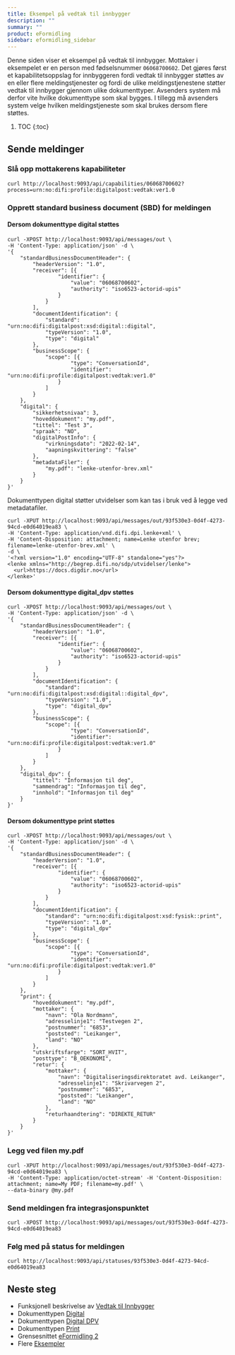 ```yaml
---
title: Eksempel på vedtak til innbygger
description: ""
summary: ""
product: eFormidling
sidebar: eformidling_sidebar
---
```


Denne siden viser et eksempel på vedtak til innbygger. Mottaker i eksempelet er en person med fødselsnummer
`06068700602`. Det gjøres først et kapabilitetsoppslag for innbyggeren fordi vedtak til innbygger støttes av en
eller flere meldingstjenester og fordi de ulike meldingstjenestene støtter vedtak til innbygger gjennom ulike
dokumenttyper. Avsenders system må derfor vite hvilke dokumenttype som skal bygges. I tillegg må avsenders system velge
hvilken meldingstjeneste som skal brukes dersom flere støttes.

1. TOC
{:toc}

## Sende meldinger

### Slå opp mottakerens kapabiliteter
```
curl http://localhost:9093/api/capabilities/06068700602?process=urn:no:difi:profile:digitalpost:vedtak:ver1.0
```

### Opprett standard business document (SBD) for meldingen

#### Dersom dokumenttype digital støttes

```
curl -XPOST http://localhost:9093/api/messages/out \
-H 'Content-Type: application/json' -d \
'{
    "standardBusinessDocumentHeader": {
        "headerVersion": "1.0",
        "receiver": [{
                "identifier": {
                    "value": "06068700602",
                    "authority": "iso6523-actorid-upis"
                }
            }
        ],
        "documentIdentification": {
            "standard": "urn:no:difi:digitalpost:xsd:digital::digital",
            "typeVersion": "1.0",
            "type": "digital"
        },
        "businessScope": {
            "scope": [{
                    "type": "ConversationId",
                    "identifier": "urn:no:difi:profile:digitalpost:vedtak:ver1.0"
                }
            ]
        }
    },
    "digital": {
        "sikkerhetsnivaa": 3,
        "hoveddokument": "my.pdf",
        "tittel": "Test 3",
        "spraak": "NO",
        "digitalPostInfo": {
            "virkningsdato": "2022-02-14",
            "aapningskvittering": "false"
        },
        "metadataFiler": {
            "my.pdf": "lenke-utenfor-brev.xml"
        }
    }
}'
```

Dokumenttypen digital støtter utvidelser som kan tas i bruk ved å legge ved metadatafiler.

```
curl -XPUT http://localhost:9093/api/messages/out/93f530e3-0d4f-4273-94cd-e0d64019ea83 \
-H 'Content-Type: application/vnd.difi.dpi.lenke+xml' \
-H 'Content-Disposition: attachment; name=Lenke utenfor brev; filename=lenke-utenfor-brev.xml' \
-d \
'<?xml version="1.0" encoding="UTF-8" standalone="yes"?>
<lenke xmlns="http://begrep.difi.no/sdp/utvidelser/lenke">
  <url>https://docs.digdir.no</url>
</lenke>'
```

#### Dersom dokumenttype digital_dpv støttes

```
curl -XPOST http://localhost:9093/api/messages/out \
-H 'Content-Type: application/json' -d \
'{
    "standardBusinessDocumentHeader": {
        "headerVersion": "1.0",
        "receiver": [{
                "identifier": {
                    "value": "06068700602",
                    "authority": "iso6523-actorid-upis"
                }
            }
        ],
        "documentIdentification": {
            "standard": "urn:no:difi:digitalpost:xsd:digital::digital_dpv",
            "typeVersion": "1.0",
            "type": "digital_dpv"
        },
        "businessScope": {
            "scope": [{
                    "type": "ConversationId",
                    "identifier": "urn:no:difi:profile:digitalpost:vedtak:ver1.0"
                }
            ]
        }
    },
    "digital_dpv": {
        "tittel": "Informasjon til deg",
        "sammendrag": "Informasjon til deg",
        "innhold": "Informasjon til deg"
    }
}'
```

#### Dersom dokumenttype print støttes

```
curl -XPOST http://localhost:9093/api/messages/out \
-H 'Content-Type: application/json' -d \
'{
    "standardBusinessDocumentHeader": {
        "headerVersion": "1.0",
        "receiver": [{
                "identifier": {
                    "value": "06068700602",
                    "authority": "iso6523-actorid-upis"
                }
            }
        ],
        "documentIdentification": {
            "standard": "urn:no:difi:digitalpost:xsd:fysisk::print",
            "typeVersion": "1.0",
            "type": "digital_dpv"
        },
        "businessScope": {
            "scope": [{
                    "type": "ConversationId",
                    "identifier": "urn:no:difi:profile:digitalpost:vedtak:ver1.0"
                }
            ]
        }
    },
    "print": {
        "hoveddokument": "my.pdf",
        "mottaker": {
            "navn": "Ola Nordmann",
            "adresselinje1": "Testvegen 2",
            "postnummer": "6853",
            "poststed": "Leikanger",
            "land": "NO"
        },
        "utskriftsfarge": "SORT_HVIT",
        "posttype": "B_OEKONOMI",
        "retur": {
            "mottaker": {
                "navn": "Digitaliseringsdirektoratet avd. Leikanger",
                "adresselinje1": "Skrivarvegen 2",
                "postnummer": "6853",
                "poststed": "Leikanger",
                "land": "NO"
            },
            "returhaandtering": "DIREKTE_RETUR"
        }
    }
}'
```

### Legg ved filen my.pdf

```
curl -XPUT http://localhost:9093/api/messages/out/93f530e3-0d4f-4273-94cd-e0d64019ea83 \
-H 'Content-Type: application/octet-stream' -H 'Content-Disposition: attachment; name=My PDF; filename=my.pdf' \
--data-binary @my.pdf
```

### Send meldingen fra integrasjonspunktet

```
curl -XPOST http://localhost:9093/api/messages/out/93f530e3-0d4f-4273-94cd-e0d64019ea83
```

### Følg med på status for meldingen

```
curl http://localhost:9093/api/statuses/93f530e3-0d4f-4273-94cd-e0d64019ea83
```

## Neste steg

- Funksjonell beskrivelse av [Vedtak til Innbygger](../../Funksjonalitet/vedtak_til_innbygger)
- Dokumenttypen [Digital](../Dokumenttyper/digital)
- Dokumenttypen [Digital DPV](../Dokumenttyper/digital_dpv)
- Dokumenttypen [Print](../Dokumenttyper/print)
- Grensesnittet [eFormidling 2](../integrasjonspunkt_eformidling2_api)
- Flere [Eksempler](./)
